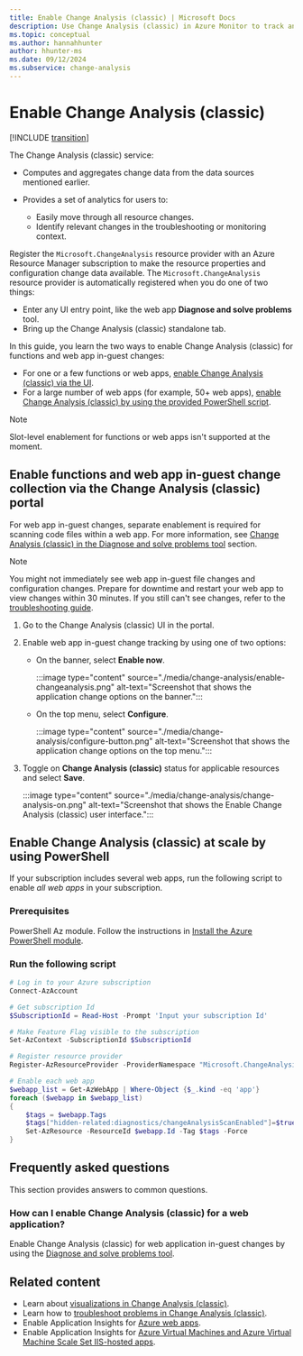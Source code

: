 ```yaml
---
title: Enable Change Analysis (classic) | Microsoft Docs
description: Use Change Analysis (classic) in Azure Monitor to track and troubleshoot issues on your live site.
ms.topic: conceptual
ms.author: hannahhunter
author: hhunter-ms
ms.date: 09/12/2024
ms.subservice: change-analysis
---
```


# Enable Change Analysis (classic)

[!INCLUDE [transition](../includes/change/change-analysis-is-moving.md)]

The Change Analysis (classic) service:

- Computes and aggregates change data from the data sources mentioned earlier.
- Provides a set of analytics for users to:

    - Easily move through all resource changes.
    - Identify relevant changes in the troubleshooting or monitoring context.

Register the `Microsoft.ChangeAnalysis` resource provider with an Azure Resource Manager subscription to make the resource properties and configuration change data available. The `Microsoft.ChangeAnalysis` resource provider is automatically registered when you do one of two things:

- Enter any UI entry point, like the web app **Diagnose and solve problems** tool.
- Bring up the Change Analysis (classic) standalone tab.

In this guide, you learn the two ways to enable Change Analysis (classic) for functions and web app in-guest changes:

- For one or a few functions or web apps, [enable Change Analysis (classic) via the UI](#enable-functions-and-web-app-in-guest-change-collection-via-the-change-analysis-classic-portal).
- For a large number of web apps (for example, 50+ web apps), [enable Change Analysis (classic) by using the provided PowerShell script](#enable-change-analysis-classic-at-scale-by-using-powershell).

> [!NOTE]
> Slot-level enablement for functions or web apps isn't supported at the moment.

## Enable functions and web app in-guest change collection via the Change Analysis (classic) portal

For web app in-guest changes, separate enablement is required for scanning code files within a web app. For more information, see [Change Analysis (classic) in the Diagnose and solve problems tool](change-analysis-visualizations.md#view-changes-by-using-the-diagnose-and-solve-problems-tool) section.

> [!NOTE]
> You might not immediately see web app in-guest file changes and configuration changes. Prepare for downtime and restart your web app to view changes within 30 minutes. If you still can't see changes, refer to the [troubleshooting guide](./change-analysis-troubleshoot.md#you-cant-see-in-guest-changes-for-a-newly-enabled-web-app).

1. Go to the Change Analysis (classic) UI in the portal.

1. Enable web app in-guest change tracking by using one of two options:

   - On the banner, select **Enable now**.

     :::image type="content" source="./media/change-analysis/enable-changeanalysis.png" alt-text="Screenshot that shows the application change options on the banner.":::

   - On the top menu, select **Configure**.
   
     :::image type="content" source="./media/change-analysis/configure-button.png" alt-text="Screenshot that shows the application change options on the top menu.":::

1. Toggle on **Change Analysis (classic)** status for applicable resources and select **Save**.

   :::image type="content" source="./media/change-analysis/change-analysis-on.png" alt-text="Screenshot that shows the Enable Change Analysis (classic) user interface.":::
  
## Enable Change Analysis (classic) at scale by using PowerShell

If your subscription includes several web apps, run the following script to enable *all web apps* in your subscription.

### Prerequisites

PowerShell Az module. Follow the instructions in [Install the Azure PowerShell module](/powershell/azure/install-azure-powershell).

### Run the following script

```PowerShell
# Log in to your Azure subscription
Connect-AzAccount

# Get subscription Id
$SubscriptionId = Read-Host -Prompt 'Input your subscription Id'

# Make Feature Flag visible to the subscription
Set-AzContext -SubscriptionId $SubscriptionId

# Register resource provider
Register-AzResourceProvider -ProviderNamespace "Microsoft.ChangeAnalysis"

# Enable each web app
$webapp_list = Get-AzWebApp | Where-Object {$_.kind -eq 'app'}
foreach ($webapp in $webapp_list)
{
    $tags = $webapp.Tags
    $tags["hidden-related:diagnostics/changeAnalysisScanEnabled"]=$true
    Set-AzResource -ResourceId $webapp.Id -Tag $tags -Force
}
```

## Frequently asked questions

This section provides answers to common questions.

### How can I enable Change Analysis (classic) for a web application?

Enable Change Analysis (classic) for web application in-guest changes by using the [Diagnose and solve problems tool](./change-analysis-visualizations.md#view-changes-by-using-the-diagnose-and-solve-problems-tool).

## Related content

- Learn about [visualizations in Change Analysis (classic)](change-analysis-visualizations.md).
- Learn how to [troubleshoot problems in Change Analysis (classic)](change-analysis-troubleshoot.md).
- Enable Application Insights for [Azure web apps](../../azure-monitor/app/azure-web-apps.md).
- Enable Application Insights for [Azure Virtual Machines and Azure Virtual Machine Scale Set IIS-hosted apps](../../azure-monitor/app/azure-vm-vmss-apps.md).
